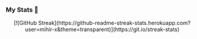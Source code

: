 ### My Stats 👋
<p align='center'>
[![GitHub Streak](https://github-readme-streak-stats.herokuapp.com?user=mihir-x&theme=transparent)](https://git.io/streak-stats)
</p>



